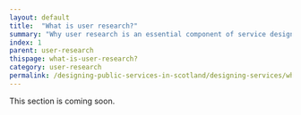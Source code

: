 ```yaml
---
layout: default
title:  "What is user research?"
summary: "Why user research is an essential component of service design."
index: 1
parent: user-research
thispage: what-is-user-research?
category: user-research
permalink: /designing-public-services-in-scotland/designing-services/what-is-user-research?/
---
```


This section is coming soon.
